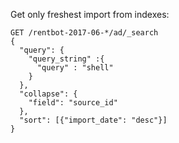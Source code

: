 Get only freshest import from indexes:

```
GET /rentbot-2017-06-*/ad/_search
{
  "query": {
    "query_string" :{
      "query" : "shell"
    }
  },
  "collapse": {
    "field": "source_id"
  },
  "sort": [{"import_date": "desc"}]
}
```
